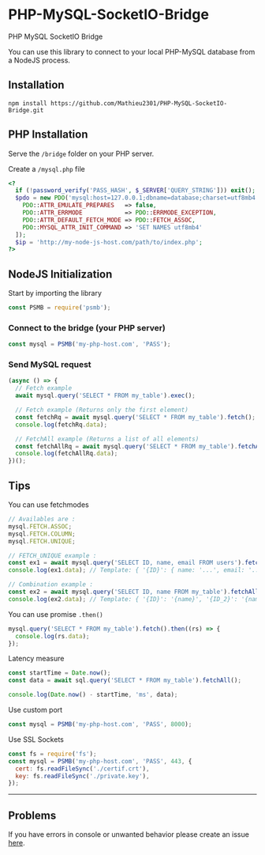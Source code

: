 # PHP-MySQL-SocketIO-Bridge
PHP MySQL SocketIO Bridge

You can use this library to connect to your local PHP-MySQL database from a NodeJS process.

## Installation

```
npm install https://github.com/Mathieu2301/PHP-MySQL-SocketIO-Bridge.git
```

## PHP Installation
  Serve the ``/bridge`` folder on your PHP server.
 
  Create a ``/mysql.php`` file
  ```php
  <?
    if (!password_verify('PASS_HASH', $_SERVER['QUERY_STRING'])) exit();
    $pdo = new PDO('mysql:host=127.0.0.1;dbname=database;charset=utf8mb4', 'root', 'pass', [
      PDO::ATTR_EMULATE_PREPARES   => false,
      PDO::ATTR_ERRMODE            => PDO::ERRMODE_EXCEPTION,
      PDO::ATTR_DEFAULT_FETCH_MODE => PDO::FETCH_ASSOC,
      PDO::MYSQL_ATTR_INIT_COMMAND => 'SET NAMES utf8mb4'
    ]);
    $ip = 'http://my-node-js-host.com/path/to/index.php';
  ?>
  ```

## NodeJS Initialization

 Start by importing the library

```javascript
const PSMB = require('psmb');
```

### Connect to the bridge (your PHP server)
```javascript
const mysql = PSMB('my-php-host.com', 'PASS');
```

### Send MySQL request
```javascript
(async () => {
  // Fetch example
  await mysql.query('SELECT * FROM my_table').exec();

  // Fetch example (Returns only the first element)
  const fetchRq = await mysql.query('SELECT * FROM my_table').fetch();
  console.log(fetchRq.data);

  // FetchAll example (Returns a list of all elements)
  const fetchAllRq = await mysql.query('SELECT * FROM my_table').fetchAll();
  console.log(fetchAllRq.data);
})();
```

## Tips

You can use fetchmodes
```javascript
// Availables are :
mysql.FETCH.ASSOC;
mysql.FETCH.COLUMN;
mysql.FETCH.UNIQUE;

// FETCH_UNIQUE example :
const ex1 = await mysql.query('SELECT ID, name, email FROM users').fetchAll(mysql.FETCH.UNIQUE);
console.log(ex1.data); // Template: { '{ID}': { name: '...', email: '...' }, '{ID_2}': { name: '...', email: '...' }, ... }

// Combination example :
const ex2 = await mysql.query('SELECT ID, name FROM my_table').fetchAll(mysql.FETCH.COLUMN | mysql.FETCH.UNIQUE);
console.log(ex2.data); // Template: { '{ID}': '{name}', '{ID_2}': '{name_2}', ... }
```

You can use promise ``.then()``
```javascript
mysql.query('SELECT * FROM my_table').fetch().then((rs) => {
  console.log(rs.data);
});
```

Latency measure
```javascript
const startTime = Date.now();
const data = await sql.query('SELECT * FROM my_table').fetchAll();

console.log(Date.now() - startTime, 'ms', data);
```

Use custom port
```javascript
const mysql = PSMB('my-php-host.com', 'PASS', 8000);
```

Use SSL Sockets
```javascript
const fs = require('fs');
const mysql = PSMB('my-php-host.com', 'PASS', 443, {
  cert: fs.readFileSync('./certif.crt'),
  key: fs.readFileSync('./private.key'),
});
```

___
## Problems

 If you have errors in console or unwanted behavior please create an issue [here](https://github.com/Mathieu2301/PHP-MySQL-SocketIO-Bridge/issues).

